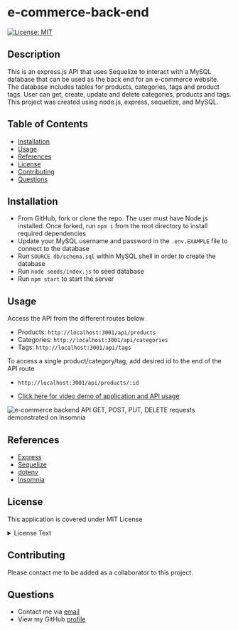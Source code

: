 # e-commerce-back-end

[![License: MIT](https://img.shields.io/badge/License-MIT-yellow.svg)](https://opensource.org/licenses/MIT)

## Description

This is an express.js API that uses Sequelize to interact with a MySQL database that can be used as the back end for an e-commerce website. The database includes tables for products, categories, tags and product tags.
User can get, create, update and delete categories, products and tags.
This project was created using node.js, express, sequelize, and MySQL.   

## Table of Contents

- [Installation](#Installation)
- [Usage](#Usage)
- [References](#Refrences)
- [License](#license)
- [Contributing](#Contributing)
- [Questions](#Questions)

## Installation

* From GitHub, fork or clone the repo. The user must have Node.js installed. Once forked, run `npm i` from the root directory to install required dependencies
* Update your MySQL username and password in the `.env.EXAMPLE` file to connect to the database
* Run `SOURCE db/schema.sql` within MySQL shell in order to create the database
* Run `node seeds/index.js` to seed database
* Run `npm start` to start the server

## Usage
Access the API from the different routes below
* Products: `http://localhost:3001/api/products`
* Categories: `http://localhost:3001/api/categories`
* Tags: `http://localhost:3001/api/tags`

To access a single product/category/tag, add desired id to the end of the API route
* `http://localhost:3001/api/products/:id`

* [Click here for video demo of application and API usage](https://drive.google.com/file/d/1ZHmpCLH0K8QobN1wW2TBSlzQO_f80djV/view)

![e-commerce backend API GET, POST, PUT, DELETE requests demonstrated on Insomnia](/images/e-commerce-demo.gif)


## References

* [Express](https://www.npmjs.com/package/express)
* [Sequelize](https://www.npmjs.com/package/sequelize)
* [dotenv](https://www.npmjs.com/package/dotenv)
* [Insomnia](https://insomnia.rest/)

## License

This application is covered under MIT License

  <details>
    <summary>
      License Text
    </summary> 
 
  Copyright (c) 2022 a-donati
  
  Permission is hereby granted, free of charge, to any person obtaining a copy
  of this software and associated documentation files (the "Software"), to deal
  in the Software without restriction, including without limitation the rights
  to use, copy, modify, merge, publish, distribute, sublicense, and/or sell
  copies of the Software, and to permit persons to whom the Software is
  furnished to do so, subject to the following conditions:
        
  The above copyright notice and this permission notice shall be included in all
  copies or substantial portions of the Software.
        
  THE SOFTWARE IS PROVIDED "AS IS", WITHOUT WARRANTY OF ANY KIND, EXPRESS OR
  IMPLIED, INCLUDING BUT NOT LIMITED TO THE WARRANTIES OF MERCHANTABILITY,
  FITNESS FOR A PARTICULAR PURPOSE AND NONINFRINGEMENT. IN NO EVENT SHALL THE
  AUTHORS OR COPYRIGHT HOLDERS BE LIABLE FOR ANY CLAIM, DAMAGES OR OTHER
  LIABILITY, WHETHER IN AN ACTION OF CONTRACT, TORT OR OTHERWISE, ARISING FROM,
  OUT OF OR IN CONNECTION WITH THE SOFTWARE OR THE USE OR OTHER DEALINGS IN THE
  SOFTWARE.

  </details>


## Contributing

Please contact me to be added as a collaborator to this project.

## Questions

- Contact me via [email](mailto:angeladonati93@gmail.com)
- View my GitHub [profile](http://www.github.com/a-donati)
